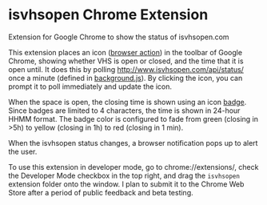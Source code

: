 # isvhsopen Chrome Extension
Extension for Google Chrome to show the status of isvhsopen.com

This extension places an icon ([browser action](https://developer.chrome.com/extensions/browserAction)) in the toolbar of Google Chrome, showing whether VHS is open or closed, and the time that it is open until. It does this by polling http://www.isvhsopen.com/api/status/ once a minute (defined in [background.js](./isvhsopen/background.js)). By clicking the icon, you can prompt it to poll immediately and update the icon.

When the space is open, the closing time is shown using an icon [badge](https://developer.chrome.com/extensions/browserAction#badge). Since badges are limited to 4 characters, the time is shown in 24-hour HHMM format. The badge color is configured to fade from green (closing in >5h) to yellow (closing in 1h) to red (closing in 1 min).

When the isvhsopen status changes, a browser notification pops up to alert the user.

To use this extension in developer mode, go to chrome://extensions/, check the Developer Mode checkbox in the top right, and drag the ```isvhsopen``` extension folder onto the window. I plan to submit it to the Chrome Web Store after a period of public feedback and beta testing.
